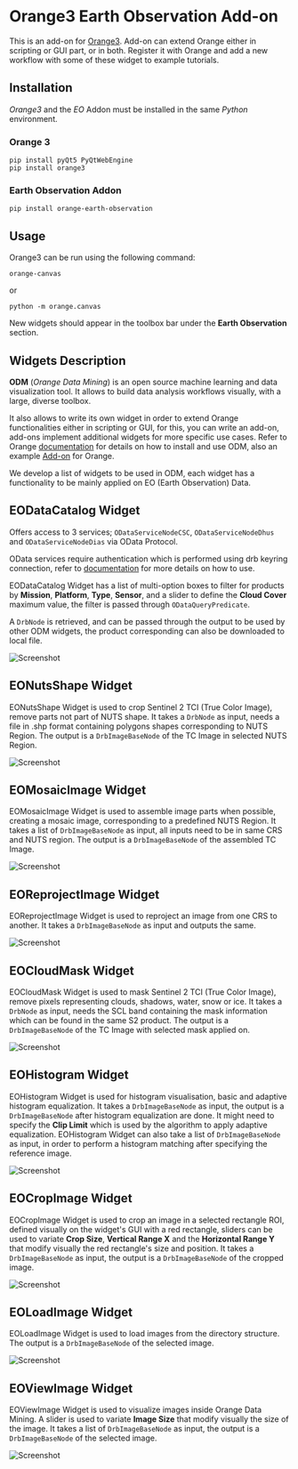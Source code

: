 Orange3 Earth Observation Add-on
======================

This is an add-on for [Orange3](https://orangedatamining.com/). Add-on can extend Orange either 
in scripting or GUI part, or in both. Register it with Orange and add a new workflow with some 
of these widget to example tutorials.

## Installation
_Orange3_ and the _EO_ Addon must be installed in the same
_Python_ environment.

### Orange 3
```shell
pip install pyQt5 PyQtWebEngine
pip install orange3
```

### Earth Observation Addon
```shell
pip install orange-earth-observation
```

## Usage
Orange3 can be run using the following command:
```shell
orange-canvas
```
or
```shell
python -m orange.canvas
```
New widgets should appear in the toolbox bar under the __Earth Observation__
section.

Widgets Description
-----

**ODM** (_Orange Data Mining_) is an open source machine learning and data visualization tool.
It allows to build data analysis workflows visually, with a large, diverse toolbox.

It also allows to write its own widget in order to extend Orange functionalities either in scripting or GUI, 
for this, you can write an add-on, add-ons implement additional widgets for more specific use cases. 
Refer to Orange [documentation](https://github.com/biolab/orange3/blob/stable/README.md) for details on how 
to install and use ODM, also an example [Add-on](https://github.com/biolab/orange3-example-addon) for Orange. 


We develop a list of widgets to be used in ODM, each widget has a functionality to be mainly applied on 
EO (Earth Observation) Data.

## EODataCatalog Widget

Offers access to 3 services; `ODataServiceNodeCSC`, `ODataServiceNodeDhus` and `ODataServiceNodeDias` via OData Protocol.

OData services require authentication which is performed using drb keyring connection, refer to 
[documentation](https://gitlab.com/drb-python/impl/odata) for more details on how to use.


EODataCatalog Widget has a list of multi-option boxes to filter for products by **Mission**, **Platform**, **Type**, 
**Sensor**, and a slider to define the **Cloud Cover** maximum value, the filter is passed through `ODataQueryPredicate`. 

A `DrbNode` is retrieved, and can be passed through the output to be used by other ODM widgets, the product corresponding 
can also be downloaded to local file.


![Screenshot](https://gitlab.com/drb-python/samples/odm/eo_addon/-/blob/main/screenshots/Catalog.png)

## EONutsShape Widget

EONutsShape Widget is used to crop Sentinel 2 TCI (True Color Image), remove parts not part of NUTS shape. 
It takes a `DrbNode` as input, needs a file in .shp format containing polygons shapes corresponding to NUTS Region. 
The output is a `DrbImageBaseNode` of the TC Image in selected NUTS Region. 


![Screenshot](https://gitlab.com/drb-python/samples/odm/eo_addon/-/blob/main/screenshots/Nuts.png)

## EOMosaicImage Widget

EOMosaicImage Widget is used to assemble image parts when possible, creating a mosaic image, corresponding to a predefined NUTS Region. 
It takes a list of `DrbImageBaseNode` as input, all inputs need to be in same CRS and NUTS region. 
The output is a `DrbImageBaseNode` of the assembled TC Image. 

![Screenshot](https://gitlab.com/drb-python/samples/odm/eo_addon/-/blob/main/screenshots/Mosaic.png)

## EOReprojectImage Widget

EOReprojectImage Widget is used to reproject an image from one CRS to another. 
It takes a `DrbImageBaseNode` as input and outputs the same.

![Screenshot](https://gitlab.com/drb-python/samples/odm/eo_addon/-/blob/main/screenshots/Projection.png)

## EOCloudMask Widget

EOCloudMask Widget is used to mask Sentinel 2 TCI (True Color Image), remove pixels representing clouds, 
shadows, water, snow or ice.
It takes a `DrbNode` as input, needs the SCL band containing the mask information which can be found 
in the same S2 product. The output is a `DrbImageBaseNode` of the TC Image with selected mask applied on.  

![Screenshot](https://gitlab.com/drb-python/samples/odm/eo_addon/-/blob/main/screenshots/Cloud.png)

## EOHistogram Widget

EOHistogram Widget is used for histogram visualisation, basic and adaptive histogram equalization.
It takes a `DrbImageBaseNode` as input, the output is a `DrbImageBaseNode` after histogram equalization are done. 
It might need to specify the **Clip Limit** which is used by the algorithm to apply adaptive equalization.
EOHistogram Widget can also take a list of `DrbImageBaseNode` as input, in order to perform a histogram matching 
after specifying the reference image. 

![Screenshot](https://gitlab.com/drb-python/samples/odm/eo_addon/-/blob/main/screenshots/Histogram.png)

## EOCropImage Widget

EOCropImage Widget is used to crop an image in a selected rectangle ROI, defined visually on the widget's GUI
with a red rectangle, sliders can be used to variate **Crop Size**, **Vertical Range X** and the
**Horizontal Range Y** that modify visually the red rectangle's size and position.
It takes a `DrbImageBaseNode` as input, the output is a `DrbImageBaseNode` of the cropped image. 

![Screenshot](https://gitlab.com/drb-python/samples/odm/eo_addon/-/blob/main/screenshots/Crop.png)

## EOLoadImage Widget

EOLoadImage Widget is used to load images from the directory structure.
The output is a `DrbImageBaseNode` of the selected image. 

![Screenshot](https://gitlab.com/drb-python/samples/odm/eo_addon/-/blob/main/screenshots/Load.png)

## EOViewImage Widget

EOViewImage Widget is used to visualize images inside Orange Data Mining.
A slider is used to variate **Image Size** that modify visually the size of the image.
It takes a list of `DrbImageBaseNode` as input, the output is a `DrbImageBaseNode` of the selected image. 

![Screenshot](https://gitlab.com/drb-python/samples/odm/eo_addon/-/blob/main/screenshots/View.png)
